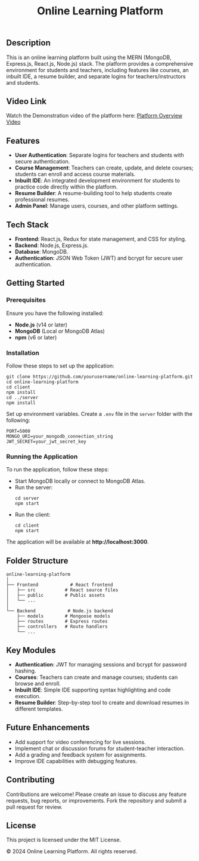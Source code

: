<!DOCTYPE html>
<html lang="en">
<head>
  <meta charset="UTF-8">
  <meta name="viewport" content="width=device-width, initial-scale=1.0">
<!--   <title>Online Learning Platform</title> -->
<!--   <style>
    body {
      font-family: Arial, sans-serif;
      line-height: 1.6;
      color: #333;
      background-color: #f3f7fa;
      margin: 0;
      padding: 0;
    }
    header {
      background-color: #4CAF50;
      color: white;
      padding: 20px 0;
      text-align: center;
      box-shadow: 0 2px 5px rgba(0, 0, 0, 0.2);
    }
    h1 {
      font-size: 2.5em;
      margin: 0;
    }
    h2, h3 {
      color: #333;
      font-weight: bold;
    }
    h2.section-title {
      color: #4CAF50;
      font-size: 1.8em;
      margin-top: 30px;
    }
    .content {
      max-width: 800px;
      margin: 30px auto;
      padding: 25px;
      background-color: white;
      border-radius: 10px;
      box-shadow: 0 4px 8px rgba(0, 0, 0, 0.1);
    }
    p, ul, code {
      font-size: 1.15em;
    }
    ul {
      list-style-type: square;
      padding-left: 20px;
    }
    ul li {
      margin: 10px 0;
      line-height: 1.5;
    }
    code {
      background-color: #e8f0fe;
      color: #d63384;
      padding: 4px 8px;
      border-radius: 5px;
      font-size: 1em;
    }
    pre {
      background-color: #2c3e50;
      color: #ffffff;
      padding: 15px;
      border-radius: 8px;
      font-size: 1em;
      overflow: auto;
      margin-top: 10px;
      box-shadow: 0 2px 4px rgba(0, 0, 0, 0.1);
    }
    .button {
      display: inline-block;
      padding: 10px 15px;
      margin-top: 20px;
      font-size: 1.1em;
      color: white;
      background-color: #4CAF50;
      border-radius: 5px;
      text-decoration: none;
      transition: background-color 0.3s ease;
    }
    .button:hover {
      background-color: #45a049;
    }
    footer {
      background-color: #333;
      color: #ccc;
      padding: 15px 0;
      text-align: center;
      font-size: 0.9em;
    }
    footer p {
      margin: 0;
    }
  </style> -->
</head>
<body>

<header>
  <h1>Online Learning Platform</h1>
</header>

<div class="content">
  <h2>Description</h2>
  <p>This is an online learning platform built using the MERN (MongoDB, Express.js, React.js, Node.js) stack. The platform provides a comprehensive environment for students and teachers, including features like courses, an inbuilt IDE, a resume builder, and separate logins for teachers/instructors and students.</p>

  <h2>Video Link</h2>
  <p>Watch the Demonstration video of the platform here: <a href="https://drive.google.com/file/d/1wRBdRgKPI-39NIJXQDV6isE5NjFvpRF5/view?usp=sharing" target="_blank">Platform Overview Video</a></p>

  <h2 class="section-title">Features</h2>
  <ul>
    <li><strong>User Authentication</strong>: Separate logins for teachers and students with secure authentication.</li>
    <li><strong>Course Management</strong>: Teachers can create, update, and delete courses; students can enroll and access course materials.</li>
    <li><strong>Inbuilt IDE</strong>: An integrated development environment for students to practice code directly within the platform.</li>
    <li><strong>Resume Builder</strong>: A resume-building tool to help students create professional resumes.</li>
    <li><strong>Admin Panel</strong>: Manage users, courses, and other platform settings.</li>
  </ul>

  <h2 class="section-title">Tech Stack</h2>
  <ul>
    <li><strong>Frontend</strong>: React.js, Redux for state management, and CSS for styling.</li>
    <li><strong>Backend</strong>: Node.js, Express.js.</li>
    <li><strong>Database</strong>: MongoDB.</li>
    <li><strong>Authentication</strong>: JSON Web Token (JWT) and bcrypt for secure user authentication.</li>
  </ul>

  <h2 class="section-title">Getting Started</h2>
  <h3>Prerequisites</h3>
  <p>Ensure you have the following installed:</p>
  <ul>
    <li><strong>Node.js</strong> (v14 or later)</li>
    <li><strong>MongoDB</strong> (Local or MongoDB Atlas)</li>
    <li><strong>npm</strong> (v6 or later)</li>
  </ul>

  <h3>Installation</h3>
  <p>Follow these steps to set up the application:</p>
  <pre><code>git clone https://github.com/yourusername/online-learning-platform.git
cd online-learning-platform
cd client
npm install
cd ../server
npm install</code></pre>
  
  <p>Set up environment variables. Create a <code>.env</code> file in the <code>server</code> folder with the following:</p>
  <pre><code>PORT=5000
MONGO_URI=your_mongodb_connection_string
JWT_SECRET=your_jwt_secret_key</code></pre>

  <h3>Running the Application</h3>
  <p>To run the application, follow these steps:</p>
  <ul>
    <li>Start MongoDB locally or connect to MongoDB Atlas.</li>
    <li>Run the server:</li>
    <pre><code>cd server
npm start</code></pre>
    <li>Run the client:</li>
    <pre><code>cd client
npm start</code></pre>
  </ul>

  <p>The application will be available at <strong>http://localhost:3000</strong>.</p>

  <h2 class="section-title">Folder Structure</h2>
  <pre><code>online-learning-platform
│
├── Frontend            # React frontend
│   ├── src           # React source files
│   ├── public        # Public assets
│   └── ...
│
└── Backend            # Node.js backend
    ├── models        # Mongoose models
    ├── routes        # Express routes
    ├── controllers   # Route handlers
    └── ...</code></pre>

  <h2 class="section-title">Key Modules</h2>
  <ul>
    <li><strong>Authentication</strong>: JWT for managing sessions and bcrypt for password hashing.</li>
    <li><strong>Courses</strong>: Teachers can create and manage courses; students can browse and enroll.</li>
    <li><strong>Inbuilt IDE</strong>: Simple IDE supporting syntax highlighting and code execution.</li>
    <li><strong>Resume Builder</strong>: Step-by-step tool to create and download resumes in different templates.</li>
  </ul>

  <h2 class="section-title">Future Enhancements</h2>
  <ul>
    <li>Add support for video conferencing for live sessions.</li>
    <li>Implement chat or discussion forums for student-teacher interaction.</li>
    <li>Add a grading and feedback system for assignments.</li>
    <li>Improve IDE capabilities with debugging features.</li>
  </ul>

  <h2 class="section-title">Contributing</h2>
  <p>Contributions are welcome! Please create an issue to discuss any feature requests, bug reports, or improvements. Fork the repository and submit a pull request for review.</p>

  <h2 class="section-title">License</h2>
  <p>This project is licensed under the MIT License.</p>
</div>

<footer>
  <p>&copy; 2024 Online Learning Platform. All rights reserved.</p>
</footer>

</body>
</html>
